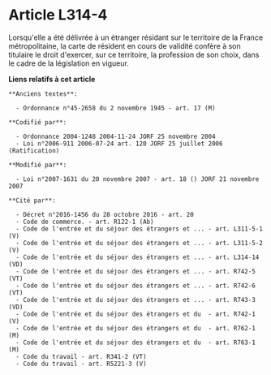 # Article L314-4

Lorsqu'elle a été délivrée à un étranger résidant sur le territoire de la France métropolitaine, la carte de résident en
cours de validité confère à son titulaire le droit d'exercer, sur ce territoire, la profession de son choix, dans le cadre de
la législation en vigueur.

**Liens relatifs à cet article**

	**Anciens textes**:

	  - Ordonnance n°45-2658 du 2 novembre 1945 - art. 17 (M)

	**Codifié par**:

	  - Ordonnance 2004-1248 2004-11-24 JORF 25 novembre 2004
	  - Loi n°2006-911 2006-07-24 art. 120 JORF 25 juillet 2006 (Ratification)

	**Modifié par**:

	  - Loi n°2007-1631 du 20 novembre 2007 - art. 18 () JORF 21 novembre 2007

	**Cité par**:

	  - Décret n°2016-1456 du 28 octobre 2016 - art. 20
	  - Code de commerce. - art. R122-1 (Ab)
	  - Code de l'entrée et du séjour des étrangers et ... - art. L311-5-1 (V)
	  - Code de l'entrée et du séjour des étrangers et ... - art. L311-5-2 (V)
	  - Code de l'entrée et du séjour des étrangers et ... - art. L314-14 (VD)
	  - Code de l'entrée et du séjour des étrangers et ... - art. R742-5 (VT)
	  - Code de l'entrée et du séjour des étrangers et ... - art. R742-6 (VT)
	  - Code de l'entrée et du séjour des étrangers et ... - art. R743-3 (VD)
	  - Code de l'entrée et du séjour des étrangers et du  - art. R742-1 (V)
	  - Code de l'entrée et du séjour des étrangers et du  - art. R762-1 (M)
	  - Code de l'entrée et du séjour des étrangers et du  - art. R763-1 (M)
	  - Code du travail - art. R341-2 (VT)
	  - Code du travail - art. R5221-3 (V)
